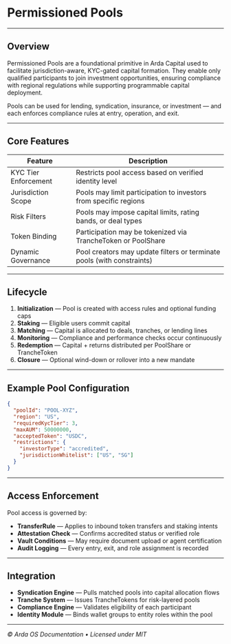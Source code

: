 # Permissioned Pools

---

## Overview

Permissioned Pools are a foundational primitive in Arda Capital used to facilitate jurisdiction-aware, KYC-gated capital formation. They enable only qualified participants to join investment opportunities, ensuring compliance with regional regulations while supporting programmable capital deployment.

Pools can be used for lending, syndication, insurance, or investment — and each enforces compliance rules at entry, operation, and exit.

---

## Core Features

| Feature | Description |
|---------|-------------|
| KYC Tier Enforcement | Restricts pool access based on verified identity level |
| Jurisdiction Scope | Pools may limit participation to investors from specific regions |
| Risk Filters | Pools may impose capital limits, rating bands, or deal types |
| Token Binding | Participation may be tokenized via TrancheToken or PoolShare |
| Dynamic Governance | Pool creators may update filters or terminate pools (with constraints) |

---

## Lifecycle

1. **Initialization** — Pool is created with access rules and optional funding caps
2. **Staking** — Eligible users commit capital
3. **Matching** — Capital is allocated to deals, tranches, or lending lines
4. **Monitoring** — Compliance and performance checks occur continuously
5. **Redemption** — Capital + returns distributed per PoolShare or TrancheToken
6. **Closure** — Optional wind-down or rollover into a new mandate

---

## Example Pool Configuration

```json
{
  "poolId": "POOL-XYZ",
  "region": "US",
  "requiredKycTier": 3,
  "maxAUM": 50000000,
  "acceptedToken": "USDC",
  "restrictions": {
    "investorType": "accredited",
    "jurisdictionWhitelist": ["US", "SG"]
  }
}
```

---

## Access Enforcement

Pool access is governed by:

- **TransferRule** — Applies to inbound token transfers and staking intents
- **Attestation Check** — Confirms accredited status or verified role
- **Vault Conditions** — May require document upload or agent certification
- **Audit Logging** — Every entry, exit, and role assignment is recorded

---

## Integration

- **Syndication Engine** — Pulls matched pools into capital allocation flows
- **Tranche System** — Issues TrancheTokens for risk-layered pools
- **Compliance Engine** — Validates eligibility of each participant
- **Identity Module** — Binds wallet groups to entity roles within the pool

---

*© Arda OS Documentation • Licensed under MIT*
